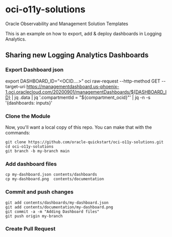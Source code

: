 # oci-o11y-solutions
Oracle Observability and Management Solution Templates

This is an example on how to export, add & deploy  dashboards in Logging Analytics.
## Sharing new Logging Analytics Dashboards
### Export Dashboard json
export DASHBOARD_ID=”<OCID….>”
oci raw-request --http-method GET --target-uri https://managementdashboard.us-phoenix-1.oci.oraclecloud.com/20200901/managementDashboards/${DASHBOARD_ID} | jq .data  | jq '.compartmentId = "${compartment_ocid}"' | jq -n -s '{dashboards: inputs}'
 
### Clone the Module
Now, you'll want a local copy of this repo. You can make that with the commands:

    git clone https://github.com/oracle-quickstart/oci-o11y-solutions.git
    cd oci-o11y-solutions
    git branch -b my-branch main

### Add dashboard files
    cp my-dashboard.json contents/dashboards 
    cp my-dashboard.png  contents/documentation

### Commit and push changes
    git add contents/dashboards/my-dashboard.json
    git add contents/documentation/my-dashboard.png
    git commit -a -m "Adding Dashboard files" 
    git push origin my-branch

### Create Pull Request
